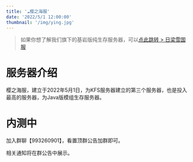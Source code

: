 ```yaml
---
title: '☁️樱之海服'
date: '2022/5/1 12:00:00'
thumbnail: '/img/ying.jpg'
---
```

>如果你想了解我们旗下的基岩版纯生存服务器，可以[点此跳转 > 日梁雪国服](https://www.mckfs.com/20210812/)
# 服务器介绍

樱之海服，建立于2022年5月1日，为KFS服务器建立的第三个服务器，也是投入最高的服务器，为Java版模组生存服务器。

# 内测中

加入群聊【993260901】，看置顶群公告加群即可。

相关通知将在群公告中展示。